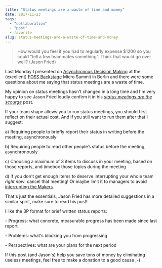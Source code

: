 ```yaml
---
title: "Status meetings are a waste of time and money"
date: 2017-11-23
tags: 
  - "collaboration"
  - "post"
  - favorite
slug: status-meetings-are-a-waste-of-time-and-money
---
```


> How would you feel if you had to regularly expense $1200 so you could “tell a few teammates something”. Think that would go over well? (Jason Fried)

<!-- excerpt -->

Last Monday I presented on [Asynchronous Decision Making](https://www.slideshare.net/bdelacretaz/asynchronous-decision-making-foss-backstage-2017) at the (excellent) [FOSS Backstage](https://foss-backstage.de/) Micro Summit in Berlin and there were some questions about me saying that status meetings are a waste of time.

My opinion on status meetings hasn't changed in a long time and I'm very happy to see Jason Fried loudly confirm it in his _[status meetings are the scourge](https://m.signalvnoise.com/status-meetings-are-the-scourge-39f49267ca90)_ post.

If your team shape allows you to run status meetings, you should first reflect on their actual cost. And if you still want to run them after that I suggest:

a) Requiring people to briefly report their status in writing before the meeting, asynchronously

b) Requiring people to read other people’s status before the meeting, asynchronously

c) Choosing a maximum of 3 items to discuss in your meeting, based on those reports, and timebox those topics during the meeting

d) If you don't get enough items to deserve interrupting your whole team _right now_: cancel that meeting! Or maybe limit it to managers to avoid [interrupting the Makers](http://www.paulgraham.com/makersschedule.html).

That's just the essentials, Jason Fried has more detailed suggestions in a similar spirit, make sure to read his post!

I like the 3P format for brief written status reports:

\- Progress: what concrete, measurable progress has been made since last report

\- Problems: what's blocking you from progressing

\- Perspectives: what are your plans for the next period

If this post (and Jason's) help you save tons of money by eliminating useless meetings, feel free to make a donation to a good cause ;-)
